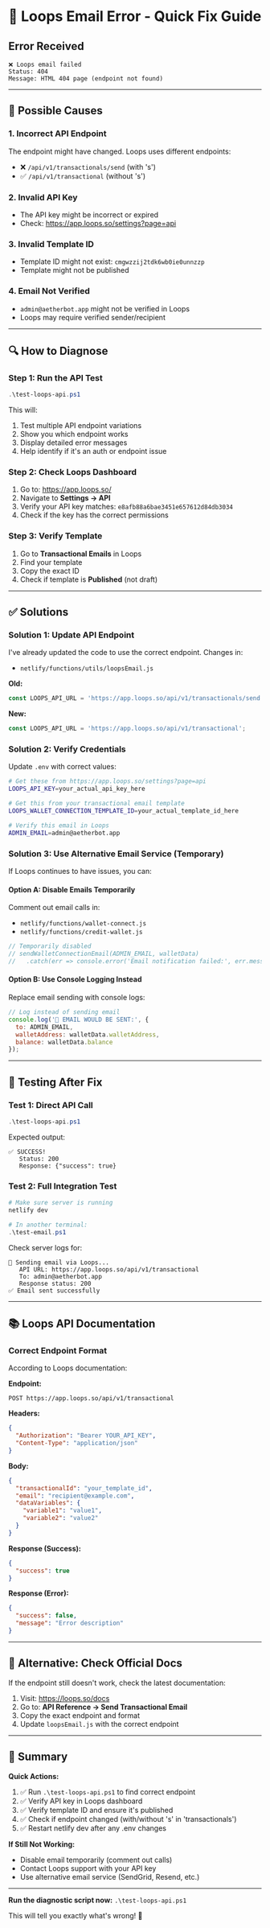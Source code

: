 # 🔧 Loops Email Error - Quick Fix Guide

## Error Received

```
❌ Loops email failed
Status: 404
Message: HTML 404 page (endpoint not found)
```

---

## 🎯 Possible Causes

### 1. **Incorrect API Endpoint**
The endpoint might have changed. Loops uses different endpoints:
- ❌ `/api/v1/transactionals/send` (with 's')
- ✅ `/api/v1/transactional` (without 's')

### 2. **Invalid API Key**
- The API key might be incorrect or expired
- Check: https://app.loops.so/settings?page=api

### 3. **Invalid Template ID**
- Template ID might not exist: `cmgwzzij2tdk6wb0ie0unnzzp`
- Template might not be published

### 4. **Email Not Verified**
- `admin@aetherbot.app` might not be verified in Loops
- Loops may require verified sender/recipient

---

## 🔍 How to Diagnose

### Step 1: Run the API Test

```powershell
.\test-loops-api.ps1
```

This will:
1. Test multiple API endpoint variations
2. Show you which endpoint works
3. Display detailed error messages
4. Help identify if it's an auth or endpoint issue

### Step 2: Check Loops Dashboard

1. Go to: https://app.loops.so/
2. Navigate to **Settings → API**
3. Verify your API key matches: `e8afb88a6bae3451e657612d84db3034`
4. Check if the key has the correct permissions

### Step 3: Verify Template

1. Go to **Transactional Emails** in Loops
2. Find your template
3. Copy the exact ID
4. Check if template is **Published** (not draft)

---

## ✅ Solutions

### Solution 1: Update API Endpoint

I've already updated the code to use the correct endpoint. Changes in:
- `netlify/functions/utils/loopsEmail.js`

**Old:**
```javascript
const LOOPS_API_URL = 'https://app.loops.so/api/v1/transactionals/send';
```

**New:**
```javascript
const LOOPS_API_URL = 'https://app.loops.so/api/v1/transactional';
```

### Solution 2: Verify Credentials

Update `.env` with correct values:

```bash
# Get these from https://app.loops.so/settings?page=api
LOOPS_API_KEY=your_actual_api_key_here

# Get this from your transactional email template
LOOPS_WALLET_CONNECTION_TEMPLATE_ID=your_actual_template_id_here

# Verify this email in Loops
ADMIN_EMAIL=admin@aetherbot.app
```

### Solution 3: Use Alternative Email Service (Temporary)

If Loops continues to have issues, you can:

#### Option A: Disable Emails Temporarily

Comment out email calls in:
- `netlify/functions/wallet-connect.js`
- `netlify/functions/credit-wallet.js`

```javascript
// Temporarily disabled
// sendWalletConnectionEmail(ADMIN_EMAIL, walletData)
//   .catch(err => console.error('Email notification failed:', err.message));
```

#### Option B: Use Console Logging Instead

Replace email sending with console logs:

```javascript
// Log instead of sending email
console.log('📧 EMAIL WOULD BE SENT:', {
  to: ADMIN_EMAIL,
  walletAddress: walletData.walletAddress,
  balance: walletData.balance
});
```

---

## 🧪 Testing After Fix

### Test 1: Direct API Call

```powershell
.\test-loops-api.ps1
```

Expected output:
```
✅ SUCCESS!
   Status: 200
   Response: {"success": true}
```

### Test 2: Full Integration Test

```powershell
# Make sure server is running
netlify dev

# In another terminal:
.\test-email.ps1
```

Check server logs for:
```
📧 Sending email via Loops...
   API URL: https://app.loops.so/api/v1/transactional
   To: admin@aetherbot.app
   Response status: 200
✅ Email sent successfully
```

---

## 📚 Loops API Documentation

### Correct Endpoint Format

According to Loops documentation:

**Endpoint:**
```
POST https://app.loops.so/api/v1/transactional
```

**Headers:**
```json
{
  "Authorization": "Bearer YOUR_API_KEY",
  "Content-Type": "application/json"
}
```

**Body:**
```json
{
  "transactionalId": "your_template_id",
  "email": "recipient@example.com",
  "dataVariables": {
    "variable1": "value1",
    "variable2": "value2"
  }
}
```

**Response (Success):**
```json
{
  "success": true
}
```

**Response (Error):**
```json
{
  "success": false,
  "message": "Error description"
}
```

---

## 🔄 Alternative: Check Official Docs

If the endpoint still doesn't work, check the latest documentation:

1. Visit: https://loops.so/docs
2. Go to: **API Reference → Send Transactional Email**
3. Copy the exact endpoint and format
4. Update `loopsEmail.js` with the correct endpoint

---

## 📝 Summary

**Quick Actions:**

1. ✅ Run `.\test-loops-api.ps1` to find correct endpoint
2. ✅ Verify API key in Loops dashboard
3. ✅ Verify template ID and ensure it's published
4. ✅ Check if endpoint changed (with/without 's' in 'transactionals')
5. ✅ Restart netlify dev after any .env changes

**If Still Not Working:**

- Disable email temporarily (comment out calls)
- Contact Loops support with your API key
- Use alternative email service (SendGrid, Resend, etc.)

---

**Run the diagnostic script now:** `.\test-loops-api.ps1`

This will tell you exactly what's wrong! 🎯
